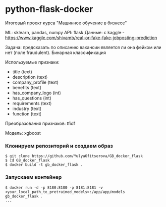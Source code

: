 # python-flask-docker
Итоговый проект курса "Машинное обучение в бизнесе"

ML: sklearn, pandas, numpy
API: flask
Данные: с kaggle - https://www.kaggle.com/shivamb/real-or-fake-fake-jobposting-prediction

Задача: предсказать по описанию вакансии является ли она фейком или нет (поле fraudulent). Бинарная классификация

Используемые признаки:

- title (text)
- description (text)
- company_profile (text)
- benefits (text)
- has_company_logo (int)
- has_questions (int)
- requirements (text)
- industry (text)
- function (text)


Преобразования признаков: tfidf

Модель: xgboost

### Клонируем репозиторий и создаем образ
```
$ git clone https://github.com/YulyaOfitserova/GB_docker_flask
$ cd GB_docker_flask
$ docker build -t gb_docker_flask .
```

### Запускаем контейнер

```
$ docker run -d -p 8180:8180 -p 8181:8181 -v <your_local_path_to_pretrained_models>:/app/app/models 
gb_docker_flask .
...